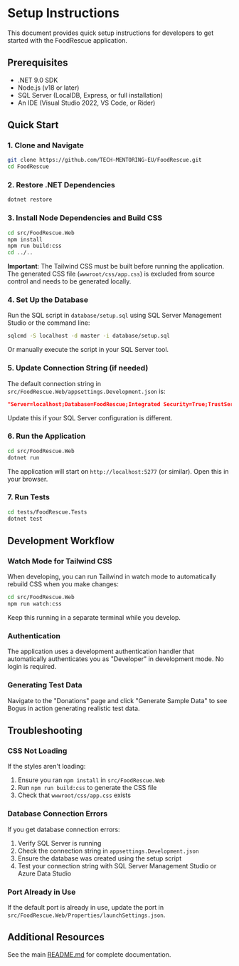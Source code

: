 # Setup Instructions

This document provides quick setup instructions for developers to get started with the FoodRescue application.

## Prerequisites

- .NET 9.0 SDK
- Node.js (v18 or later)
- SQL Server (LocalDB, Express, or full installation)
- An IDE (Visual Studio 2022, VS Code, or Rider)

## Quick Start

### 1. Clone and Navigate

```bash
git clone https://github.com/TECH-MENTORING-EU/FoodRescue.git
cd FoodRescue
```

### 2. Restore .NET Dependencies

```bash
dotnet restore
```

### 3. Install Node Dependencies and Build CSS

```bash
cd src/FoodRescue.Web
npm install
npm run build:css
cd ../..
```

**Important**: The Tailwind CSS must be built before running the application. The generated CSS file (`wwwroot/css/app.css`) is excluded from source control and needs to be generated locally.

### 4. Set Up the Database

Run the SQL script in `database/setup.sql` using SQL Server Management Studio or the command line:

```bash
sqlcmd -S localhost -d master -i database/setup.sql
```

Or manually execute the script in your SQL Server tool.

### 5. Update Connection String (if needed)

The default connection string in `src/FoodRescue.Web/appsettings.Development.json` is:

```json
"Server=localhost;Database=FoodRescue;Integrated Security=True;TrustServerCertificate=True;"
```

Update this if your SQL Server configuration is different.

### 6. Run the Application

```bash
cd src/FoodRescue.Web
dotnet run
```

The application will start on `http://localhost:5277` (or similar). Open this in your browser.

### 7. Run Tests

```bash
cd tests/FoodRescue.Tests
dotnet test
```

## Development Workflow

### Watch Mode for Tailwind CSS

When developing, you can run Tailwind in watch mode to automatically rebuild CSS when you make changes:

```bash
cd src/FoodRescue.Web
npm run watch:css
```

Keep this running in a separate terminal while you develop.

### Authentication

The application uses a development authentication handler that automatically authenticates you as "Developer" in development mode. No login is required.

### Generating Test Data

Navigate to the "Donations" page and click "Generate Sample Data" to see Bogus in action generating realistic test data.

## Troubleshooting

### CSS Not Loading

If the styles aren't loading:
1. Ensure you ran `npm install` in `src/FoodRescue.Web`
2. Run `npm run build:css` to generate the CSS file
3. Check that `wwwroot/css/app.css` exists

### Database Connection Errors

If you get database connection errors:
1. Verify SQL Server is running
2. Check the connection string in `appsettings.Development.json`
3. Ensure the database was created using the setup script
4. Test your connection string with SQL Server Management Studio or Azure Data Studio

### Port Already in Use

If the default port is already in use, update the port in `src/FoodRescue.Web/Properties/launchSettings.json`.

## Additional Resources

See the main [README.md](README.md) for complete documentation.
